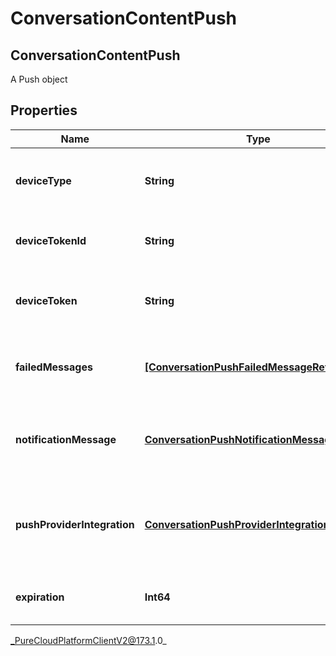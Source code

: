 # ConversationContentPush

## ConversationContentPush
A Push object

## Properties

|Name | Type | Description | Notes|
|------------ | ------------- | ------------- | -------------|
| **deviceType** | **String** | The device type used to send the push notification | |
| **deviceTokenId** | **String** | Unique Id of the device token | |
| **deviceToken** | **String** | device token from the notification provider | |
| **failedMessages** | [**[ConversationPushFailedMessageReferences]**]([ConversationPushFailedMessageReferences]) | MessageIds failed to be sent which trigger the push event | |
| **notificationMessage** | [**ConversationPushNotificationMessageLabel**](ConversationPushNotificationMessageLabel) | Title and body localized according to deployment | |
| **pushProviderIntegration** | [**ConversationPushProviderIntegration**](ConversationPushProviderIntegration) | Push provider integrations details configured on the deployment | |
| **expiration** | **Int64** | The time to live of the pushed message | |



_PureCloudPlatformClientV2@173.1.0_
